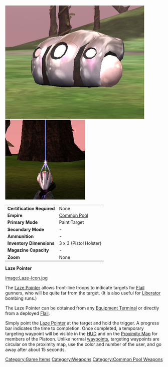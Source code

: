 ![](images/Laze_Pointer.jpg "fig:Laze_Pointer.jpg")
![](images/Laze_powered.jpg "fig:Laze_powered.jpg")

|                            |                                          |
| -------------------------- | ---------------------------------------- |
| **Certification Required** | None                                     |
| **Empire**                 | [Common Pool](Common_Pool.md "wikilink") |
| **Primary Mode**           | Paint Target                             |
| **Secondary Mode**         | \-                                       |
| **Ammunition**             | \-                                       |
| **Inventory Dimensions**   | 3 x 3 (Pistol Holster)                   |
| **Magazine Capacity**      | \-                                       |
| **Zoom**                   | None                                     |

**Laze Pointer**

[image:Laze-Icon.jpg](image:Laze-Icon.md.jpg "wikilink")

The [Laze Pointer](Laze_Pointer.md "wikilink") allows front-line troops to
indicate targets for [Flail](Flail.md "wikilink") gunners, who will be
quite far from the target. (It is also useful for
[Liberator](Liberator.md "wikilink") bombing runs.)

The Laze Pointer can be obtained from any [Equipment
Terminal](Equipment_Terminal.md "wikilink") or directly from a deployed
[Flail](Flail.md "wikilink").

Simply point the [Laze Pointer](Laze_Pointer.md "wikilink") at the target
and hold the trigger. A progress bar indicates the time to completion.
Once completed, a temporary targeting waypoint will be visible in the
[HUD](HUD.md "wikilink") and on the [Proximity
Map](Proximity_Map.md "wikilink") for members of the Platoon. Unlike normal
[waypoints](waypoint.md "wikilink"), targeting waypoints are circular on
the proximity map, use the color and number of the user, and go away
after about 15 seconds.

[Category:Game Items](Category:Game_Items.md "wikilink")
[Category:Weapons](Category:Weapons.md "wikilink") [Category:Common Pool
Weapons](Category:Common_Pool_Weapons.md "wikilink")
